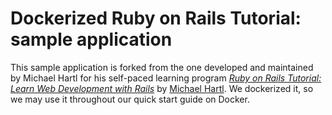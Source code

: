 # Dockerized Ruby on Rails Tutorial: sample application

This sample application is forked from the one developed and maintained by Michael Hartl for his self-paced learning program [*Ruby on Rails Tutorial: Learn Web Development with Rails*](http://railstutorial.org/)
by [Michael Hartl](http://michaelhartl.com/).  We dockerized it, so we may use it throughout our quick start guide on Docker.
